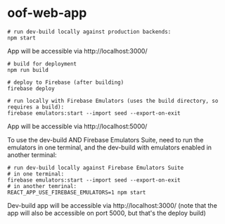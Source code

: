 # oof-web-app

```
# run dev-build locally against production backends:
npm start
```

App will be accessible via http://localhost:3000/


```
# build for deployment
npm run build

# deploy to Firebase (after building)
firebase deploy
```

```
# run locally with Firebase Emulators (uses the build directory, so requires a build):
firebase emulators:start --import seed --export-on-exit
```

App will be accessible via http://localhost:5000/

To use the dev-build AND Firebase Emulators Suite, need to run the emulators in one terminal, and the dev-build with emulators enabled in another terminal:

```
# run dev-build locally against Firebase Emulators Suite
# in one terminal:
firebase emulators:start --import seed --export-on-exit
# in another temrinal:
REACT_APP_USE_FIREBASE_EMULATORS=1 npm start
```

Dev-build app will be accessible via http://localhost:3000/ (note that the app will also be accessible on port 5000, but that's the deploy build)
